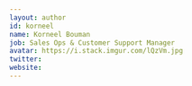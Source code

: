 ```yaml
---
layout: author
id: korneel
name: Korneel Bouman
job: Sales Ops & Customer Support Manager
avatar: https://i.stack.imgur.com/lQzVm.jpg
twitter: 
website: 
---
```

